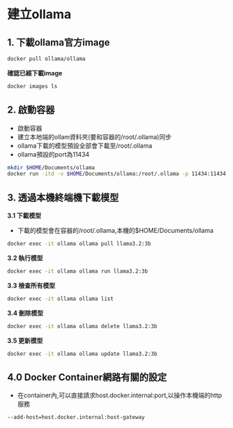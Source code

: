 # 建立ollama
## 1. 下載ollama官方image

```bash
docker pull ollama/ollama
```

**確認已經下載image**

```bash
docker images ls
```

## 2. 啟動容器
- 啟動容器
- 建立本地端的ollam資料夾(要和容器的/root/.ollama)同步
- ollama下載的模型預設全部會下載至/root/.ollama
- ollama預設的port為11434

```bash
mkdir $HOME/Documents/ollama
docker run -itd -v $HOME/Documents/ollama:/root/.ollama -p 11434:11434 --name ollama ollama/ollama
```

## 3. 透過本機終端機下載模型

**3.1 下載模型**

- 下載的模型會在容器的/root/.ollama,本機的$HOME/Documents/ollama


```bash
docker exec -it ollama ollama pull llama3.2:3b
```

**3.2 執行模型**

```bash
docker exec -it ollama ollama run llama3.2:3b
```

**3.3 檢查所有模型**

```bash
docker exec -it ollama ollama list
```

**3.4 刪除模型**

```bash
docker exec -it ollama ollama delete llama3.2:3b
```

**3.5 更新模型**

```bash
docker exec -it ollama ollama update llama3.2:3b
```

## 4.0 Docker Container網路有關的設定
- 在container內,可以直接請求host.docker.internal:port,以操作本機端的http服務

```
--add-host=host.docker.internal:host-gateway
```





